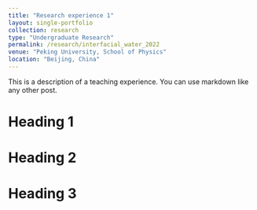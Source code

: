 ```yaml
---
title: "Research experience 1"
layout: single-portfolio
collection: research
type: "Undergraduate Research"
permalink: /research/interfacial_water_2022
venue: "Peking University, School of Physics"
location: "Beijing, China"
---
```


This is a description of a teaching experience. You can use markdown like any other post.

Heading 1
======

Heading 2
======

Heading 3
======
